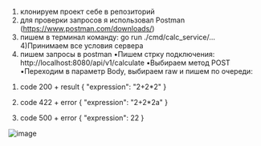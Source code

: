 1) клонируем проект себе в репозиторий
2) для проверки запросов я использовал Postman (https://www.postman.com/downloads/)
3) пишем в терминал команду: 
go run ./cmd/calc_service/...
4)Принимаем все условия сервера
5) пишем запросы в postman 
•Пишем стрку подключения:
http://localhost:8080/api/v1/calculate
•Выбираем метод POST
•Переходим в параметр Body, выбираем raw и пишем по очереди:
1. code 200 + result
{
    "expression": "2+2*2"
}

2. code 422 + error
{
    "expression": "2+2*2a"
}

3. code 500 + error
{
    "expression": 22
}

![image](https://github.com/user-attachments/assets/d3c14530-ee70-4ceb-9ae4-ff08fb07d524)
